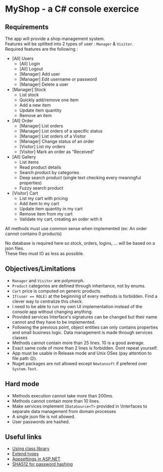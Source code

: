 ﻿# MyShop - a C# console exercice

## Requirements

The app will provide a shop management system.  
Features will be splitted into 2 types of user : `Manager` & `Visitor`.  
Required features are the following :

- [All] Users
    - [All] Login
    - [All] Logout
    - [Manager] Add user
    - [Manager] Edit username or password
    - [Manager] Delete a user
- [Manager] Stock
    - List stock
    - Quickly add/remove one item
    - Add a new item
    - Update item quantity
    - Remove an item
- [All] Order
    - [Manager] List orders
    - [Manager] List orders of a specific status
    - [Manager] List orders of a Visitor 
    - [Manager] Change status of an order
    - [Visitor] List my orders
    - [Visitor] Mark an order as "Received"
- [All] Gallery
    - List items
    - Read product details
    - Search product by categories
    - Deep search product (single text checking every meaningful properties) 
    - Fuzzy search product
- [Visitor] Cart
    - List my cart with pricing
    - Add item to my cart
    - Update item quantity in my cart
    - Remove item from my cart
    - Validate my cart, creating an order with it

All methods must use common sense when implemented (ex: An order cannot contains 0 products)

No database is required here so stock, orders, logins, ... will be based on a json files.  
These files must IO as less as possible.

## Objectives/Limitations
- `Manager` and `Visitor` are polymorph.
- `Product` categories are defined through inheritance, not by enums.
- `Cart` price is computed on generic products. 
- `If(user == ROLE)` at the beginning of every methods is forbidden. Find a clever way to centralize this check.
- I need to be able to run my own UI implementation instead of the console app without changing anything.
- Provided services Interface's signatures can be changed but their name cannot and they have to be implemented.
- Following the previous point, object entities can only contains properties and small business logic. Data management is made through services classes
- Methods cannot contain more than 25 lines. 10 is a good average.
- Exact same code of more than 2 lines is forbidden. Dont repeat yourself.
- App must be usable in Release mode and Unix OSes (pay attention to file path 😉).
- Nuget packages are not allowed except `Newtonsoft` if prefered over `System.Text`.

## Hard mode
- Methods execution cannot take more than 200ms.
- Methods cannot contain more than 10 lines.
- Make services implement `IDataSource<T>` provided in \Interfaces to separate data management from domain processes
- A single json file is not allowed.
- User passwords are hashed.

## Useful links
- [Using class library](https://learn.microsoft.com/en-us/dotnet/core/tutorials/library-with-visual-studio?pivots=dotnet-7-0)
- [Extend types](https://learn.microsoft.com/en-us/dotnet/csharp/programming-guide/classes-and-structs/extension-methods)
- [Appsettings in ASP.NET](https://learn.microsoft.com/en-us/aspnet/core/fundamentals/configuration/?view=aspnetcore-7.0)
- [SHA512 for password hashing](https://learn.microsoft.com/en-us/dotnet/api/system.security.cryptography.sha512?view=net-7.0)